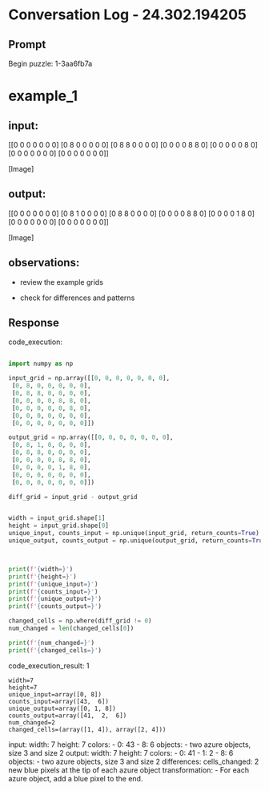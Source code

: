 # Conversation Log - 24.302.194205

## Prompt

Begin puzzle: 1-3aa6fb7a


# example_1

## input:

[[0 0 0 0 0 0 0]
 [0 8 0 0 0 0 0]
 [0 8 8 0 0 0 0]
 [0 0 0 0 8 8 0]
 [0 0 0 0 0 8 0]
 [0 0 0 0 0 0 0]
 [0 0 0 0 0 0 0]]


[Image]


## output:

[[0 0 0 0 0 0 0]
 [0 8 1 0 0 0 0]
 [0 8 8 0 0 0 0]
 [0 0 0 0 8 8 0]
 [0 0 0 0 1 8 0]
 [0 0 0 0 0 0 0]
 [0 0 0 0 0 0 0]]


[Image]


## observations:

- review the example grids

- check for differences and patterns


## Response

code_execution:

```python

import numpy as np

input_grid = np.array([[0, 0, 0, 0, 0, 0, 0],
 [0, 8, 0, 0, 0, 0, 0],
 [0, 8, 8, 0, 0, 0, 0],
 [0, 0, 0, 0, 8, 8, 0],
 [0, 0, 0, 0, 0, 8, 0],
 [0, 0, 0, 0, 0, 0, 0],
 [0, 0, 0, 0, 0, 0, 0]])

output_grid = np.array([[0, 0, 0, 0, 0, 0, 0],
 [0, 8, 1, 0, 0, 0, 0],
 [0, 8, 8, 0, 0, 0, 0],
 [0, 0, 0, 0, 8, 8, 0],
 [0, 0, 0, 0, 1, 8, 0],
 [0, 0, 0, 0, 0, 0, 0],
 [0, 0, 0, 0, 0, 0, 0]])

diff_grid = input_grid - output_grid


width = input_grid.shape[1]
height = input_grid.shape[0]
unique_input, counts_input = np.unique(input_grid, return_counts=True)
unique_output, counts_output = np.unique(output_grid, return_counts=True)



print(f'{width=}')
print(f'{height=}')
print(f'{unique_input=}')
print(f'{counts_input=}')
print(f'{unique_output=}')
print(f'{counts_output=}')

changed_cells = np.where(diff_grid != 0)
num_changed = len(changed_cells[0])

print(f'{num_changed=}')
print(f'{changed_cells=}')


```

code_execution_result: 1

```
width=7
height=7
unique_input=array([0, 8])
counts_input=array([43,  6])
unique_output=array([0, 1, 8])
counts_output=array([41,  2,  6])
num_changed=2
changed_cells=(array([1, 4]), array([2, 4]))

```

input:
    width: 7
    height: 7
    colors:
      - 0: 43
      - 8: 6
    objects:
      - two azure objects, size 3 and size 2
output:
    width: 7
    height: 7
    colors:
      - 0: 41
      - 1: 2
      - 8: 6
    objects:
      - two azure objects, size 3 and size 2
differences:
    cells_changed: 2
    new blue pixels at the tip of each azure object
transformation:
    - For each azure object, add a blue pixel to the end.


